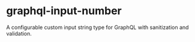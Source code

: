 # graphql-input-number
A configurable custom input string type for GraphQL with sanitization and validation.
